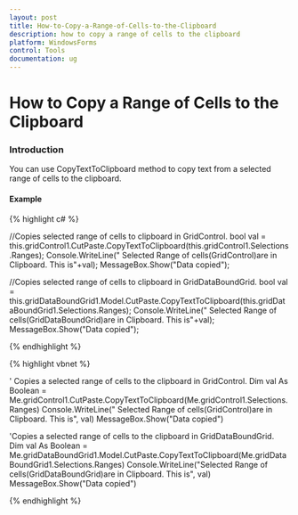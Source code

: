 ```yaml
---
layout: post
title: How-to-Copy-a-Range-of-Cells-to-the-Clipboard
description: how to copy a range of cells to the clipboard
platform: WindowsForms
control: Tools
documentation: ug
---
```


# How to Copy a Range of Cells to the Clipboard

### Introduction

You can use CopyTextToClipboard method to copy text from a selected range of cells to the clipboard. 

#### Example

{% highlight c# %}



//Copies selected range of cells to clipboard in GridControl.
bool val = this.gridControl1.CutPaste.CopyTextToClipboard(this.gridControl1.Selections.Ranges);
Console.WriteLine(" Selected Range of cells(GridControl)are in Clipboard. This is"+val);
MessageBox.Show("Data copied");


//Copies selected range of cells to clipboard in GridDataBoundGrid.
bool val = this.gridDataBoundGrid1.Model.CutPaste.CopyTextToClipboard(this.gridDataBoundGrid1.Selections.Ranges);
Console.WriteLine(" Selected Range of cells(GridDataBoundGrid)are in Clipboard. This is"+val);
MessageBox.Show("Data copied"); 

{% endhighlight %}

{% highlight vbnet %}



' Copies a selected range of cells to the clipboard in GridControl.
Dim val As Boolean = Me.gridControl1.CutPaste.CopyTextToClipboard(Me.gridControl1.Selections.Ranges)
Console.WriteLine(" Selected Range of cells(GridControl)are in Clipboard. This is", val)
MessageBox.Show("Data copied")



'Copies a selected range of cells to the clipboard in GridDataBoundGrid.
Dim val As Boolean = Me.gridDataBoundGrid1.Model.CutPaste.CopyTextToClipboard(Me.gridDataBoundGrid1.Selections.Ranges)
Console.WriteLine("Selected Range of cells(GridDataBoundGrid)are in Clipboard. This is", val)
MessageBox.Show("Data copied")


{% endhighlight %}
